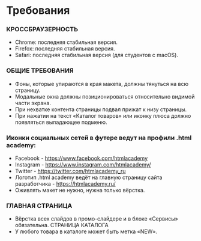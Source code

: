 # Требования

### КРОССБРАУЗЕРНОСТЬ

- Chrome: последняя стабильная версия.
- Firefox: последняя стабильная версия.
- Safari: последняя стабильная версия (для студентов с macOS).

### ОБЩИЕ ТРЕБОВАНИЯ

- Фоны, которые упираются в края макета, должны тянуться на всю страницу.
- Модальные окна должны позиционироваться относительно видимой части экрана.
- При нехватке контента страницы подвал прижат к низу страницы.
- При нажатии на текст «Каталог товаров» или иконку плюса должно появляться выпадающее подменю.

### Иконки социальных сетей в футере ведут на профили .html academy:

- Facebook - https://www.facebook.com/htmlacademy
- Instagram - https://www.instagram.com/htmlacademy/
- Twitter - https://twitter.com/htmlacademy_ru
- Логотип .html academy ведёт на главную страницу сайта разработчика - https://htmlacademy.ru/
- Оживлять макет не нужно, нужна только вёрстка.

### ГЛАВНАЯ СТРАНИЦА

- Вёрстка всех слайдов в промо-слайдере и в блоке «Сервисы» обязательна.
СТРАНИЦА КАТАЛОГА
- У любого товара в каталоге может быть метка «NEW».
